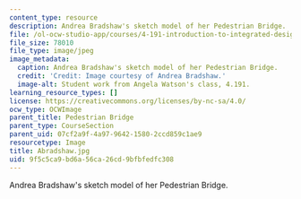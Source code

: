 ```yaml
---
content_type: resource
description: Andrea Bradshaw's sketch model of her Pedestrian Bridge.
file: /ol-ocw-studio-app/courses/4-191-introduction-to-integrated-design-fall-2006/9f5c5ca9bd6a56ca26cd9bfbfedfc308_Abradshaw.jpg
file_size: 78010
file_type: image/jpeg
image_metadata:
  caption: Andrea Bradshaw's sketch model of her Pedestrian Bridge.
  credit: 'Credit: Image courtesy of Andrea Bradshaw.'
  image-alt: Student work from Angela Watson's class, 4.191.
learning_resource_types: []
license: https://creativecommons.org/licenses/by-nc-sa/4.0/
ocw_type: OCWImage
parent_title: Pedestrian Bridge
parent_type: CourseSection
parent_uid: 07cf2a9f-4a97-9642-1580-2ccd859c1ae9
resourcetype: Image
title: Abradshaw.jpg
uid: 9f5c5ca9-bd6a-56ca-26cd-9bfbfedfc308
---
```

Andrea Bradshaw's sketch model of her Pedestrian Bridge.